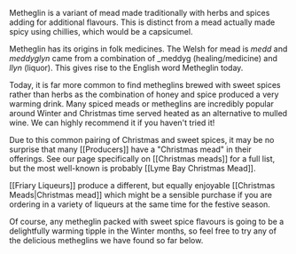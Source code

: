Metheglin is a variant of mead made traditionally with herbs and spices adding for additional flavours. This is distinct from a mead actually made spicy using chillies, which would be a capsicumel.

Metheglin has its origins in folk medicines. The Welsh for mead is _medd_ and _meddyglyn_ came from a combination of _meddyg (healing/medicine) and _llyn_ (liquor). This gives rise to the English word Metheglin today.

Today, it is far more common to find metheglins brewed with sweet spices rather than herbs as the combination of honey and spice produced a very warming drink. Many spiced meads or metheglins are incredibly popular around Winter and Christmas time served heated as an alternative to mulled wine. We can highly recommend it if you haven't tried it!

Due to this common pairing of Christmas and sweet spices, it may be no surprise that many [[Producers]] have a "Christmas mead" in their offerings. See our page specifically on [[Christmas meads]] for a full list, but the most well-known is probably
[[Lyme Bay Christmas Mead]].

[[Friary Liqueurs]] produce a different, but equally enjoyable [[Christmas Meads|Christmas mead]] which might be a sensible purchase
if you are ordering in a variety of liqueurs at the same time for the
festive season.

Of course, any metheglin packed with sweet spice flavours is going to be a delightfully warming tipple in the Winter months, so feel free to try any of the delicious metheglins we have found so far below.
